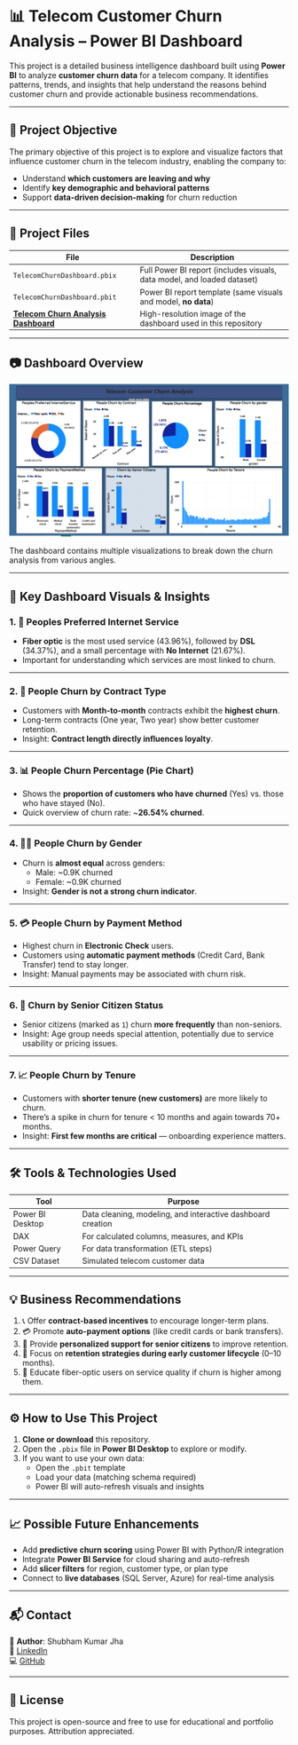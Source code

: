 # 📊 Telecom Customer Churn Analysis – Power BI Dashboard

This project is a detailed business intelligence dashboard built using **Power BI** to analyze **customer churn data** for a telecom company. It identifies patterns, trends, and insights that help understand the reasons behind customer churn and provide actionable business recommendations.

---

## 🧠 Project Objective
 
The primary objective of this project is to explore and visualize factors that influence customer churn in the telecom industry, enabling the company to:

- Understand **which customers are leaving and why**
- Identify **key demographic and behavioral patterns**
- Support **data-driven decision-making** for churn reduction

---

## 📁 Project Files

| File | Description |
|------|-------------|
| `TelecomChurnDashboard.pbix` | Full Power BI report (includes visuals, data model, and loaded dataset) |
| `TelecomChurnDashboard.pbit` | Power BI report template (same visuals and model, **no data**) |
| [**Telecom Churn Analysis Dashboard**](./Telecom%20Churn%20Analysis%20Dashboard.png) | High-resolution image of the dashboard used in this repository |


---

## 📷 Dashboard Overview

![Dashboard Screenshot](https://github.com/Shubham1919284/Telecom-Churn-Dashboard/blob/9ede81c84a3463145f4f6df3c2d4d5862e66c57c/Telecom%20Churn%20Analysis%20Dashboard--.png)

The dashboard contains multiple visualizations to break down the churn analysis from various angles.

---

## 📌 Key Dashboard Visuals & Insights

### 1. 🛜 Peoples Preferred Internet Service

- **Fiber optic** is the most used service (43.96%), followed by **DSL** (34.37%), and a small percentage with **No Internet** (21.67%).
- Important for understanding which services are most linked to churn.

---

### 2. 📄 People Churn by Contract Type

- Customers with **Month-to-month** contracts exhibit the **highest churn**.
- Long-term contracts (One year, Two year) show better customer retention.
- Insight: **Contract length directly influences loyalty**.

---

### 3. 📊 People Churn Percentage (Pie Chart)

- Shows the **proportion of customers who have churned** (Yes) vs. those who have stayed (No).
- Quick overview of churn rate: ~**26.54% churned**.

---

### 4. 👨‍🦱 People Churn by Gender

- Churn is **almost equal** across genders:
  - Male: ~0.9K churned
  - Female: ~0.9K churned
- Insight: **Gender is not a strong churn indicator**.

---

### 5. 💳 People Churn by Payment Method

- Highest churn in **Electronic Check** users.
- Customers using **automatic payment methods** (Credit Card, Bank Transfer) tend to stay longer.
- Insight: Manual payments may be associated with churn risk.

---

### 6. 👵 Churn by Senior Citizen Status

- Senior citizens (marked as `1`) churn **more frequently** than non-seniors.
- Insight: Age group needs special attention, potentially due to service usability or pricing issues.

---

### 7. 📈 People Churn by Tenure

- Customers with **shorter tenure (new customers)** are more likely to churn.
- There’s a spike in churn for tenure < 10 months and again towards 70+ months.
- Insight: **First few months are critical** — onboarding experience matters.

---

## 🛠️ Tools & Technologies Used

| Tool | Purpose |
|------|---------|
| Power BI Desktop | Data cleaning, modeling, and interactive dashboard creation |
| DAX | For calculated columns, measures, and KPIs |
| Power Query | For data transformation (ETL steps) |
| CSV Dataset | Simulated telecom customer data |

---

## 💡 Business Recommendations

1. 📞 Offer **contract-based incentives** to encourage longer-term plans.
2. 💳 Promote **auto-payment options** (like credit cards or bank transfers).
3. 👵 Provide **personalized support for senior citizens** to improve retention.
4. 📅 Focus on **retention strategies during early customer lifecycle** (0–10 months).
5. 📣 Educate fiber-optic users on service quality if churn is higher among them.

---

## ⚙️ How to Use This Project

1. **Clone or download** this repository.
2. Open the `.pbix` file in **Power BI Desktop** to explore or modify.
3. If you want to use your own data:
   - Open the `.pbit` template
   - Load your data (matching schema required)
   - Power BI will auto-refresh visuals and insights

---

## 📈 Possible Future Enhancements

- Add **predictive churn scoring** using Power BI with Python/R integration
- Integrate **Power BI Service** for cloud sharing and auto-refresh
- Add **slicer filters** for region, customer type, or plan type
- Connect to **live databases** (SQL Server, Azure) for real-time analysis

---

## 📬 Contact

📌 **Author**: Shubham Kumar Jha  
🔗 [LinkedIn](https://www.linkedin.com/in/shubham-kumar-jha-1a2b3c)  
💻 [GitHub](https://github.com/Shubham1919284)

---

## 📝 License

This project is open-source and free to use for educational and portfolio purposes. Attribution appreciated.

